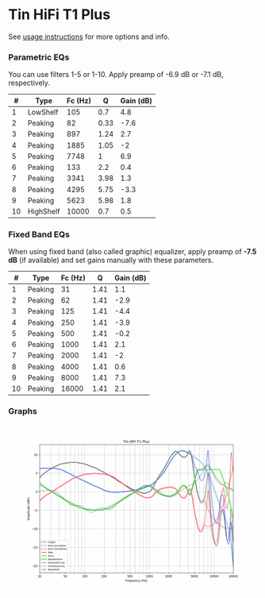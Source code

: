 # Tin HiFi T1 Plus
See [usage instructions](https://github.com/jaakkopasanen/AutoEq#usage) for more options and info.

### Parametric EQs
You can use filters 1-5 or 1-10. Apply preamp of -6.9 dB or -7.1 dB, respectively.

|   # | Type      |   Fc (Hz) |    Q |   Gain (dB) |
|-----|-----------|-----------|------|-------------|
|   1 | LowShelf  |       105 | 0.7  |         4.8 |
|   2 | Peaking   |        82 | 0.33 |        -7.6 |
|   3 | Peaking   |       897 | 1.24 |         2.7 |
|   4 | Peaking   |      1885 | 1.05 |        -2   |
|   5 | Peaking   |      7748 | 1    |         6.9 |
|   6 | Peaking   |       133 | 2.2  |         0.4 |
|   7 | Peaking   |      3341 | 3.98 |         1.3 |
|   8 | Peaking   |      4295 | 5.75 |        -3.3 |
|   9 | Peaking   |      5623 | 5.98 |         1.8 |
|  10 | HighShelf |     10000 | 0.7  |         0.5 |

### Fixed Band EQs
When using fixed band (also called graphic) equalizer, apply preamp of **-7.5 dB** (if available) and set gains manually with these parameters.

|   # | Type    |   Fc (Hz) |    Q |   Gain (dB) |
|-----|---------|-----------|------|-------------|
|   1 | Peaking |        31 | 1.41 |         1.1 |
|   2 | Peaking |        62 | 1.41 |        -2.9 |
|   3 | Peaking |       125 | 1.41 |        -4.4 |
|   4 | Peaking |       250 | 1.41 |        -3.9 |
|   5 | Peaking |       500 | 1.41 |        -0.2 |
|   6 | Peaking |      1000 | 1.41 |         2.1 |
|   7 | Peaking |      2000 | 1.41 |        -2   |
|   8 | Peaking |      4000 | 1.41 |         0.6 |
|   9 | Peaking |      8000 | 1.41 |         7.3 |
|  10 | Peaking |     16000 | 1.41 |         2.1 |

### Graphs
![](./Tin%20HiFi%20T1%20Plus.png)
